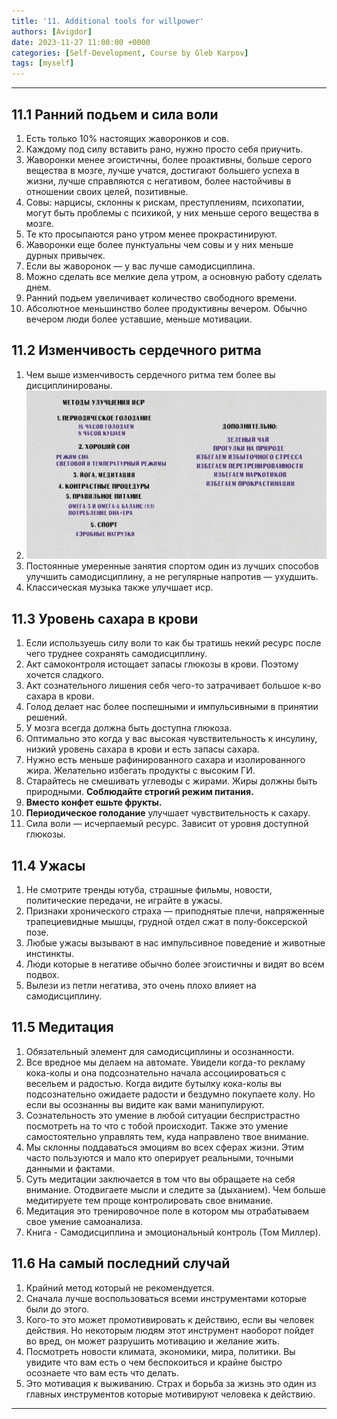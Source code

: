 ```yaml
---
title: '11. Additional tools for willpower'
authors: [Avigdor]
date: 2023-11-27 11:00:00 +0000
categories: [Self-Development, Course by Gleb Karpov]
tags: [myself]
---
```




___
## 11.1 Ранний подьем и сила воли
1.  Есть только 10% настоящих жаворонков и сов.
2.  Каждому под силу вставить рано, нужно просто себя приучить.
3.  Жаворонки менее эгоистичны, более проактивны, больше серого вещества в мозге, лучше учатся, достигают большего успеха в жизни, лучше справляются с негативом, более настойчивы в отношении своих целей, позитивные.
4.  Совы: нарцисы, склонны к рискам, преступлениям, психопатии, могут быть проблемы с психикой, у них меньше серого вещества в мозге.
5.  Те кто просыпаются рано утром менее прокрастинируют.
6.  Жаворонки еще более пунктуальны чем совы и у них меньше дурных привычек.
7.  Если вы жаворонок — у вас лучше самодисциплина.
8.  Можно сделать все мелкие дела утром, а основную работу сделать днем.
9.  Ранний подьем увеличивает количество свободного времени.
10.  Абсолютное меньшинство более продуктивны вечером. Обычно вечером люди более уставшие, меньше мотивации. 
## 11.2 Изменчивость сердечного ритма
1. Чем выше изменчивость сердечного ритма тем более вы дисциплинированы.
2. ![](/images_for_course_by_gleb_Karpov/isp.png)
3. Постоянные умеренные занятия спортом один из лучших способов улучшить самодисциплину, а не регулярные напротив — ухудшить.
4. Классическая музыка также улучшает иср.
## 11.3 Уровень сахара в крови
1.  Если используешь силу воли то как бы тратишь некий ресурс после чего труднее сохранять самодисциплину.
2.  Акт самоконтроля истощает запасы глюкозы в крови. Поэтому хочется сладкого.
3.  Акт сознательного лишения себя чего-то затрачивает большое к-во сахара в крови.
4.  Голод делает нас более поспешными и импульсивными в принятии решений.
5.  У мозга всегда должна быть доступна глюкоза.
6.  Оптимально это когда у вас высокая чувствительность к инсулину, низкий уровень сахара в крови и есть запасы сахара.
7.  Нужно есть меньше рафинированного сахара и изолированного жира. Желательно избегать продукты с высоким ГИ.
8.  Старайтесь не смешивать углеводы с жирами. Жиры должны быть природными. **Соблюдайте строгий режим питания.**
9.  **Вместо конфет ешьте фрукты.**
10.  **Периодическое голодание** улучшает чувствительность к сахару.
11.  Сила воли — исчерпаемый ресурс. Зависит от уровня доступной глюкозы.
## 11.4 Ужасы
1.  Не смотрите тренды ютуба, страшные фильмы, новости, политические передачи, не играйте в ужасы.
2.  Признаки хронического страха — приподнятые плечи, напряженные трапециевидные мышцы, грудной отдел сжат в полу-боксерской позе.
3.  Любые ужасы вызывают в нас импульсивное поведение и животные инстинкты.
4.  Люди которые в негативе обычно более эгоистичны и видят во всем подвох.
5.  Вылези из петли негатива, это очень плохо влияет на самодисциплину.
## 11.5 Медитация
1.  Обязательный элемент для самодисциплины и осознанности.
2.  Все вредное мы делаем на автомате. Увидели когда-то рекламу кока-колы и она подсознательно начала ассоциироваться с весельем и радостью. Когда видите бутылку кока-колы вы подсознательно ожидаете радости и бездумно покупаете колу. Но если вы осознанны вы видите как вами манипулируют.
3.  Сознательность это умение в любой ситуации беспристрастно посмотреть на то что с тобой происходит. Также это умение самостоятельно управлять тем, куда направлено твое внимание.
4.  Мы склонны поддаваться эмоциям во всех сферах жизни. Этим часто пользуются и мало кто оперирует реальными, точными данными и фактами.
5.  Суть медитации заключается в том что вы обращаете на себя внимание. Отодвигаете мысли и следите за (дыханием). Чем больше медитируете тем проще контролировать свое внимание.
6.  Медитация это тренировочное поле в котором мы отрабатываем свое умение самоанализа.
7.  Книга - Самодисциплина и эмоциональный контроль (Том Миллер).
## 11.6 На самый последний случай
1.  Крайний метод который не рекомендуется.
2.  Сначала лучше воспользоваться всеми инструментами которые были до этого.
3.  Кого-то это может промотивировать к действию, если вы человек действия. Но некоторым людям этот инструмент наоборот пойдет во вред, он может разрушить мотивацию и желание жить.
4.  Посмотреть новости климата, экономики, мира, политики. Вы увидите что вам есть о чем беспокоиться и крайне быстро осознаете что вам есть что делать.
5.  Это мотивация к выживанию. Страх и борьба за жизнь это один из главных инструментов которые мотивируют человека к действию.
---
